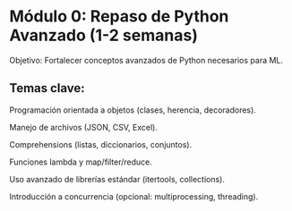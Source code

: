 # Módulo 0: Repaso de Python Avanzado (1-2 semanas)

Objetivo: Fortalecer conceptos avanzados de Python necesarios para ML.

## Temas clave:

Programación orientada a objetos (clases, herencia, decoradores).

Manejo de archivos (JSON, CSV, Excel).

Comprehensions (listas, diccionarios, conjuntos).

Funciones lambda y map/filter/reduce.

Uso avanzado de librerías estándar (itertools, collections).

Introducción a concurrencia (opcional: multiprocessing, threading).